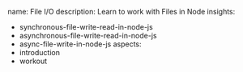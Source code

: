 name: File I/O
description: Learn to work with Files in Node
insights:
  - synchronous-file-write-read-in-node-js
  - asynchronous-file-write-read-in-node-js
  - async-file-write-in-node-js
aspects:
  - introduction
  - workout
